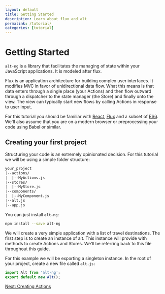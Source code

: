 ```yaml
---
layout: default
title: Getting Started
description: Learn about flux and alt
permalink: /tutorial/
categories: [tutorial]
---
```


# Getting Started

`alt-ng` is a library that facilitates the managing of state within your JavaScript applications. It is modeled after flux.

Flux is an application architecture for building complex user interfaces. It modifies MVC in favor of unidirectional data flow. 
What this means is that data enters through a single place (your Actions) and then flow outward through a dispatcher to the state manager 
(the Store) and finally onto the view. The view can typically start new flows by calling Actions in response to user input.

For this tutorial you should be familiar with [React](https://facebook.github.io/react/), [Flux](http://facebook.github.io/flux/) 
and a subset of [ES6](https://people.mozilla.org/~jorendorff/es6-draft.html). We'll also assume that you are on a modern browser or preprocessing 
your code using Babel or similar. 

## Creating your first project

Structuring your code is an extremely opinionated decision. For this tutorial we will be using a simple folder structure:

```txt
your_project
|--actions/
|  |--MyActions.js
|--stores/
|  |--MyStore.js
|--components/
|  |--MyComponent.js
|--alt.js
|--app.js
```

You can just install `alt-ng`:

```sh
npm install --save alt-ng
```

We will create a very simple application with a list of travel destinations. The first step is to create an instance of alt. 
This instance will provide with methods to create Actions and Stores. We'll be referring back to this file throughout this guide.

For this example we will be exporting a singleton instance. In the root of your project, create a new file called `alt.js`:

```js
import Alt from 'alt-ng';
export default new Alt();
```

<div class="form-actions">
  <a class="btn btn-primary" href="./actions">Next: Creating Actions</a>
</div>
